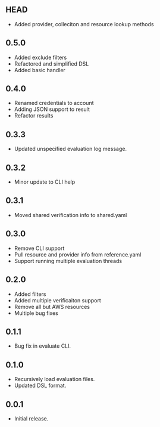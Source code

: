 ## HEAD

* Added provider, colleciton and resource lookup methods

## 0.5.0

* Added exclude filters
* Refactored and simplified DSL
* Added basic handler

## 0.4.0

* Renamed credentials to account
* Adding JSON support to result
* Refactor results

## 0.3.3

* Updated unspecified evaluation log message.

## 0.3.2

* Minor update to CLI help

## 0.3.1

* Moved shared verification info to shared.yaml

## 0.3.0

* Remove CLI support
* Pull resource and provider info from reference.yaml
* Support running multiple evaluation threads

## 0.2.0

* Added filters
* Added multiple verificaiton support
* Remove all but AWS resources
* Multiple bug fixes

## 0.1.1

* Bug fix in evaluate CLI.

## 0.1.0

* Recursively load evaluation files.
* Updated DSL format.

## 0.0.1

* Initial release.
